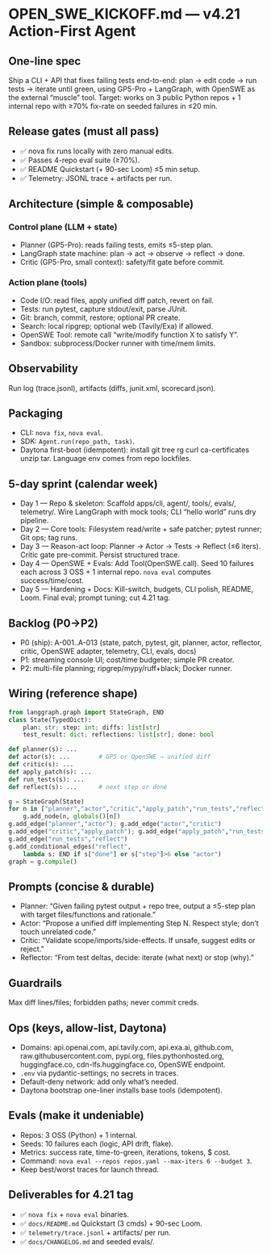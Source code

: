 # OPEN_SWE_KICKOFF.md — v4.21 Action-First Agent

## One-line spec
Ship a CLI + API that fixes failing tests end-to-end: plan → edit code → run tests → iterate until green, using GP5-Pro + LangGraph, with OpenSWE as the external “muscle” tool. Target: works on 3 public Python repos + 1 internal repo with ≥70% fix-rate on seeded failures in ≤20 min.

## Release gates (must all pass)
- ✅ nova fix runs locally with zero manual edits.
- ✅ Passes 4-repo eval suite (≥70%).
- ✅ README Quickstart (+ 90-sec Loom) ≤5 min setup.
- ✅ Telemetry: JSONL trace + artifacts per run.

## Architecture (simple & composable)
### Control plane (LLM + state)
- Planner (GP5-Pro): reads failing tests, emits ≤5-step plan.
- LangGraph state machine: plan → act → observe → reflect → done.
- Critic (GP5-Pro, small context): safety/fit gate before commit.

### Action plane (tools)
- Code I/O: read files, apply unified diff patch, revert on fail.
- Tests: run pytest, capture stdout/exit, parse JUnit.
- Git: branch, commit, restore; optional PR create.
- Search: local ripgrep; optional web (Tavily/Exa) if allowed.
- OpenSWE Tool: remote call “write/modify function X to satisfy Y”.
- Sandbox: subprocess/Docker runner with time/mem limits.

## Observability
Run log (trace.jsonl), artifacts (diffs, junit.xml, scorecard.json).

## Packaging
- CLI: `nova fix`, `nova eval`.
- SDK: `Agent.run(repo_path, task)`.
- Daytona first-boot (idempotent): install git tree rg curl ca-certificates unzip tar. Language env comes from repo lockfiles.

## 5-day sprint (calendar week)
- Day 1 — Repo & skeleton: Scaffold apps/cli, agent/, tools/, evals/, telemetry/. Wire LangGraph with mock tools; CLI “hello world” runs dry pipeline.
- Day 2 — Core tools: Filesystem read/write + safe patcher; pytest runner; Git ops; tag runs.
- Day 3 — Reason-act loop: Planner → Actor → Tests → Reflect (≤6 iters). Critic gate pre-commit. Persist structured trace.
- Day 4 — OpenSWE + Evals: Add Tool(OpenSWE.call). Seed 10 failures each across 3 OSS + 1 internal repo. `nova eval` computes success/time/cost.
- Day 5 — Hardening + Docs: Kill-switch, budgets, CLI polish, README, Loom. Final eval; prompt tuning; cut 4.21 tag.

## Backlog (P0→P2)
- P0 (ship): A-001..A-013 (state, patch, pytest, git, planner, actor, reflector, critic, OpenSWE adapter, telemetry, CLI, evals, docs)
- P1: streaming console UI; cost/time budgeter; simple PR creator.
- P2: multi-file planning; ripgrep/mypy/ruff+black; Docker runner.

## Wiring (reference shape)
```python
from langgraph.graph import StateGraph, END
class State(TypedDict):
    plan: str; step: int; diffs: list[str]
    test_result: dict; reflections: list[str]; done: bool

def planner(s): ...
def actor(s): ...        # GP5 or OpenSWE → unified diff
def critic(s): ...
def apply_patch(s): ...
def run_tests(s): ...
def reflect(s): ...      # next step or done

g = StateGraph(State)
for n in ["planner","actor","critic","apply_patch","run_tests","reflect"]:
    g.add_node(n, globals()[n])
g.add_edge("planner","actor"); g.add_edge("actor","critic")
g.add_edge("critic","apply_patch"); g.add_edge("apply_patch","run_tests")
g.add_edge("run_tests","reflect")
g.add_conditional_edges("reflect",
    lambda s: END if s["done"] or s["step"]>6 else "actor")
graph = g.compile()
```

## Prompts (concise & durable)
- Planner: “Given failing pytest output + repo tree, output a ≤5-step plan with target files/functions and rationale.”
- Actor: “Propose a unified diff implementing Step N. Respect style; don’t touch unrelated code.”
- Critic: “Validate scope/imports/side-effects. If unsafe, suggest edits or reject.”
- Reflector: “From test deltas, decide: iterate (what next) or stop (why).”

## Guardrails
Max diff lines/files; forbidden paths; never commit creds.

## Ops (keys, allow-list, Daytona)
- Domains: api.openai.com, api.tavily.com, api.exa.ai, github.com, raw.githubusercontent.com, pypi.org, files.pythonhosted.org, huggingface.co, cdn-lfs.huggingface.co, OpenSWE endpoint.
- `.env` via pydantic-settings; no secrets in traces.
- Default-deny network: add only what’s needed.
- Daytona bootstrap one-liner installs base tools (idempotent).

## Evals (make it undeniable)
- Repos: 3 OSS (Python) + 1 internal.
- Seeds: 10 failures each (logic, API drift, flake).
- Metrics: success rate, time-to-green, iterations, tokens, $ cost.
- Command: `nova eval --repos repos.yaml --max-iters 6 --budget 3`.
- Keep best/worst traces for launch thread.

## Deliverables for 4.21 tag
- ✅ `nova fix` + `nova eval` binaries.
- ✅ `docs/README.md` Quickstart (3 cmds) + 90-sec Loom.
- ✅ `telemetry/trace.jsonl` + artifacts/ per run.
- ✅ `docs/CHANGELOG.md` and seeded evals/.
